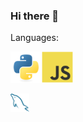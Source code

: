 ### Hi there 👋


Languages:

<img src="https://raw.githubusercontent.com/devicons/devicon/master/icons/python/python-original.svg" alt="python logo" heigth="50px" width="50px"/><img 
 src="https://raw.githubusercontent.com/devicons/devicon/master/icons/javascript/javascript-original.svg" alt="javaScript logo" heigth="50px"  width="50px"/>

<img src="https://raw.githubusercontent.com/devicons/devicon/master/icons/mysql/mysql-plain.svg" alt="mysql logo" width="30px"/>
<!--
**justincamp1776/justincamp1776** is a ✨ _special_ ✨ repository because its `README.md` (this file) appears on your GitHub profile.

Here are some ideas to get you started:

- 🔭 I’m currently working on ...
- 🌱 I’m currently learning ...
- 👯 I’m looking to collaborate on ...
- 🤔 I’m looking for help with ...
- 💬 Ask me about ...
- 📫 How to reach me: ...
- 😄 Pronouns: ...
- ⚡ Fun fact: ...
-->
